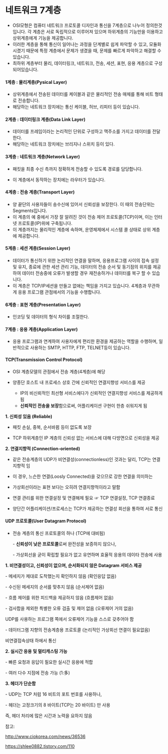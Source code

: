 # 네트워크 7계층

- OSI모형은 컴퓨터 네트워크 프로토콜 디자인과 통신을 7계층으로 나누어 정의한것입니다. 각 계층은 서로 독립적으로 이루어져 있으며 하위계층의 기능만을 이용하고 상위계층에게 기능을 제공합니다.
- 이러한 계층을 통해 통신이 일어나는 과정을 단계별로 쉽게 파악할 수 있고, 모듈화시켰기 때문에 특정 계층에서 문제가 생겼을 때, 문제를 빠르게 파악하고 해결할 수 있습니다.
- 최하위 계층부터 물리, 데이터링크, 네트워크, 전송, 세션, 표현, 응용 계층으로 구성되어있습니다.



#### 1계층 : 물리계층(Pysical Layer)

- 상위계층에서 전송된 데이터를 케이블과 같은 물리적인 전송 매체를 통해 비트 형태로 전송합니다. 
- 해당하는 네트워크 장치에는 통신 케이블, 허브, 리피터 등이 있습니다.



#### 2계층 : 데이터링크 계층(Data Link Layer)

- 데이터를 프레임이라는 논리적인 단위로 구성하고 맥주소를 가지고 데이터를 전달한다.
- 해당하는 네트워크 장치에는 브리지나 스위치 등이 있다.



#### 3계층 : 네트워크 계층(Network Layer)

- 패킷을 최종 수신 측까지 정확하게 전송할 수 있도록 경로를 담당합니다.

- 이 계층에서 동작하는 장치에는 라우터가 있습니다.



#### 4계층 : 전송 계층(Transport Layer)

- 양 끝단의 사용자들이 송수신에 있어서 신뢰성을 보장한다. 이 때의 전송단위는 Segments입니다.
- 이 계층의 예 중에서 가장 잘 알려진 것이 전송 제어 프로토콜(TCP)이며, 이는 인터넷 프로토콜(IP)위에 구축됩니다.
- 이 계층까지는 물리적인 계층에 속하며, 운영체제에서 시스템 콜 상태로 상위 계층에 제공합니다.



#### 5계층 : 세션 계층(Session Layer)

- 데이터가 통신하기 위한 논리적인 연결을 말하며, 응용프로그램 사이의 접속 설정 및 유지, 종료에 관한 세션 관리 기능, 데이터의 전송 순서 및 동기점의 위치를 제공하여 데이터 전송중에 오류가 발생할 경우 재전송하거나 데이터를 복구 할 수 있습니다.
- 이 계층은 TCP/IP세션을 만들고 없애는 책임을 가지고 있습니다. 4계층과 무관하게 응용 프로그램 관점에서의 기능을 수행합니다.



#### 6계층 : 표현 계층(Presentation Layer)

- 인코딩 및 데이터의 형식 차이를 조절한다.



#### 7계층 : 응용 계층(Application Layer)

- 응용 프로그램과 연계하여 사용자에게 편리한 환경을 제공하는 역할을 수행하며, 일반적으로 사용하는 SMTP, HTTP, FTP, TELNET등이 있습니다.



#### TCP(**Transmission Control Protocol**)

- OSI 계층모델의 관점에서 전송 계층(4계층)에 해당

- 양종단 호스트 내 프로세스 상호 간에 신뢰적인 연결지향성 서비스를 제공
  - IP의 비신뢰적인 최선형 서비스에다가 신뢰적인 연결지향성 서비스를 제공하게 됨
  - **신뢰적인 전송을 보장**함으로써, 어플리케이션 구현이 한층 쉬워지게 됨



**1. 신뢰성 있음 (Reliable)**

- 패킷 손실, 중복, 순서바뀜 등이 없도록 보장

- TCP 하위계층인 IP 계층의 신뢰성 없는 서비스에 대해 다방면으로 신뢰성을 제공

**2. 연결지향적 (Connection-oriented)**

- 같은 전송계층의 UDP가 비연결성(connectionless)인 것과는 달리, TCP는 연결지향적 임

- 이 경우, 느슨한 연결(Loosly Connected)을 갖으므로 강한 연결을 의미하는 

- 가상회선이라는 표현 보다는 오히려 연결지향적이라고 말함

- 연결 관리를 위한 연결설정 및 연결해제 필요     ☞ TCP 연결설정, TCP 연결종료

- 양단간 어플리케이션/프로세스는 TCP가 제공하는 연결성 회선을 통하여 서로 통신



#### **UDP 프로토콜(User Datagram Protocol)**



- 전송 계층의 통신 프로토콜의 하나 (TCP에 대비됨)

  \- **신뢰성이 낮은 프로토콜**로써 완전성을 보증하지 않으나, 

  \- 가상회선을 굳이 확립할 필요가 없고 유연하며 효율적 응용의 데이타 전송에 사용

 

**1. 비연결성이고, 신뢰성이 없으며, 순서화되지 않은 Datagram 서비스 제공** 

\- 메세지가 제대로 도착했는지 확인하지 않음 (확인응답 없음)

\- 수신된 메세지의 순서를 맞추지 않음 (순서제어 없음) 

\- 흐름 제어를 위한 피드백을 제공하지 않음 (흐름제어 없음)

\- 검사합을 제외한 특별한 오류 검출 및 제어 없음 (오류제어 거의 없음)

UDP를 사용하는 프로그램 쪽에서 오류제어 기능을 스스로 갖추어야 함

\- 데이터그램 지향의 전송계층용 프로토콜 (논리적인 가상회선 연결이 필요없음)

비연결접속상태 하에서 통신 



**2. 실시간 응용 및 멀티캐스팅 가능**

\- 빠른 요청과 응답이 필요한 실시간 응용에 적합

\- 여러 다수 지점에 전송 가능 (1:多)



**3. 헤더가 단순함**

\- UDP는 TCP 처럼 16 비트의 포트 번호를 사용하나,

\- 헤더는 고정크기의 8 바이트(TCP는 20 바이트) 만 사용

즉, 헤더 처리에 많은 시간과 노력을 요하지 않음



참고:

http://www.ciokorea.com/news/36536

https://shlee0882.tistory.com/110




